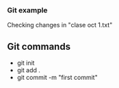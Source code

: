 ### Git example

Checking changes in "clase oct 1.txt"

## Git commands

- git init
- git add .
- git commit -m "first commit"
